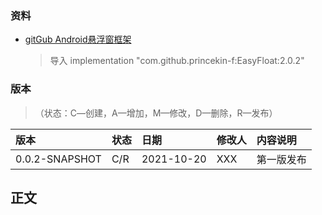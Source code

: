 

### 资料
* [gitGub Android悬浮窗框架](https://github.com/princekin-f/EasyFloat)
  > 导入 implementation "com.github.princekin-f:EasyFloat:2.0.2"
### 版本
>（状态：C―创建，A—增加，M—修改，D—删除，R—发布）

| 版本   | 状态 | 日期       | 修改人 | 内容说明   |
| :----- | :--- | :--------- | :----- | :--------- |
| 0.0.2-SNAPSHOT | C/R  | 2021-10-20 | XXX   | 第一版发布 |

## 正文 
